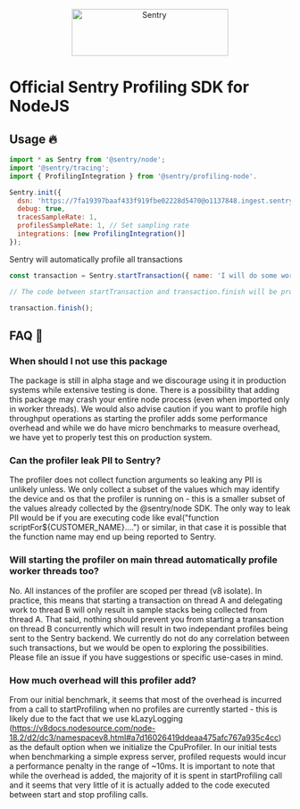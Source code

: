 <p align="center">
  <a href="https://sentry.io/?utm_source=github&utm_medium=logo" target="_blank">
    <img src="https://sentry-brand.storage.googleapis.com/sentry-wordmark-dark-280x84.png" alt="Sentry" width="280" height="84">
  </a>
</p>

# Official Sentry Profiling SDK for NodeJS

<!-- [![npm version](https://img.shields.io/npm/v/@sentry/node.svg)](https://www.npmjs.com/package/@sentry/node) -->
<!-- [![npm dm](https://img.shields.io/npm/dm/@sentry/node.svg)](https://www.npmjs.com/package/@sentry/node) -->
<!-- [![npm dt](https://img.shields.io/npm/dt/@sentry/node.svg)](https://www.npmjs.com/package/@sentry/node) -->

<!-- ## Links -->

<!-- - [Official SDK Docs](https://docs.sentry.io/quickstart/) -->
<!-- - [TypeDoc](http://getsentry.github.io/sentry-javascript/) -->

## Usage 🔥

```javascript
import * as Sentry from '@sentry/node';
import '@sentry/tracing';
import { ProfilingIntegration } from '@sentry/profiling-node'.

Sentry.init({
  dsn: 'https://7fa19397baaf433f919fbe02228d5470@o1137848.ingest.sentry.io/6625302',
  debug: true,
  tracesSampleRate: 1,
  profilesSampleRate: 1, // Set sampling rate
  integrations: [new ProfilingIntegration()]
});
```

Sentry will automatically profile all transactions

```javascript
const transaction = Sentry.startTransaction({ name: 'I will do some work' });

// The code between startTransaction and transaction.finish will be profiled

transaction.finish();
```

## FAQ 💭

### When should I not use this package

The package is still in alpha stage and we discourage using it in production systems while extensive testing is done. There is a possibility that adding this package may crash your entire node process (even when imported only in worker threads). We would also advise caution if you want to profile high throughput operations as starting the profiler adds some performance overhead and while we do have micro benchmarks to measure overhead, we have yet to properly test this on production system.

### Can the profiler leak PII to Sentry?

The profiler does not collect function arguments so leaking any PII is unlikely unless. We only collect a subset of the values which may identify the device and os that the profiler is running on - this is a smaller subset of the values already collected by the @sentry/node SDK. The only way to leak PII would be if you are executing code like eval("function scriptFor${CUSTOMER_NAME}....") or similar, in that case it is possible that the function name may end up being reported to Sentry.

### Will starting the profiler on main thread automatically profile worker threads too?

No. All instances of the profiler are scoped per thread (v8 isolate). In practice, this means that starting a transaction on thread A and delegating work to thread B will only result in sample stacks being collected from thread A. That said, nothing should prevent you from starting a transaction on thread B concurrently which will result in two independant profiles being sent to the Sentry backend. We currently do not do any correlation between such transactions, but we would be open to exploring the possibilities. Please file an issue if you have suggestions or specific use-cases in mind.

### How much overhead will this profiler add?

From our initial benchmark, it seems that most of the overhead is incurred from a call to startProfiling when no profiles are currently started - this is likely due to the fact that we use kLazyLogging (https://v8docs.nodesource.com/node-18.2/d2/dc3/namespacev8.html#a7d16026419ddeaa475afc767a935c4cc) as the default option when we initialize the CpuProfiler. In our initial tests when benchmarking a simple express server, profiled requests would incur a performance penalty in the range of ~10ms. It is important to note that while the overhead is added, the majority of it is spent in startProfiling call and it seems that very little of it is actually added to the code executed between start and stop profiling calls.
